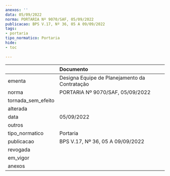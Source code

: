 ```yaml
---
anexos: ''
data: 05/09/2022
norma: PORTARIA Nº 9070/SAF, 05/09/2022
publicacao: BPS V.17, Nº 36, 05 A 09/09/2022
tags:
- portaria
tipo_normatico: Portaria
hide: 
- toc 
 
---
```


|                    | Documento                                     |
|:-------------------|:----------------------------------------------|
| ementa             | Designa Equipe de Planejamento da Contratação |
| norma              | PORTARIA Nº 9070/SAF, 05/09/2022              |
| tornada_sem_efeito |                                               |
| alterada           |                                               |
| data               | 05/09/2022                                    |
| outros             |                                               |
| tipo_normatico     | Portaria                                      |
| publicacao         | BPS V.17, Nº 36, 05 A 09/09/2022              |
| revogada           |                                               |
| em_vigor           |                                               |
| anexos             |                                               |